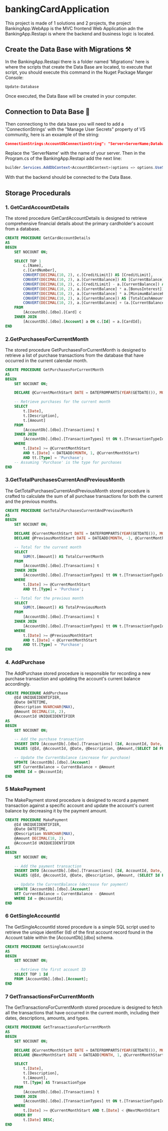 # bankingCardApplication
This project is made of 1 solutions and 2 projects, the project BankingApp.WebApp is the MVC frontend Web Application adn the BankingApp.Restapi is where the backend and business logic is located.

## Create the Data Base with Migrations ⚒️

In the BankingApp.Restapi there is a folder named 'Migrations' here is where the scripts that create the Data Base are located, to execute that script, you should execute this command in the Nuget Package Manger Console:
``` cli
Update-Database
```
Once executed, the Data Base will be created in your computer.

## Connection to Data Base 📜

Then connectiong to the data base you will need to add a 'ConnectionStrings' with the "Manage User Secrets" property of VS community,
here is an exxample of the string:
``` json
ConnectionStrings:AccountDbConnectionString": "Server=ServerName;Database=AccountDb;Trusted_Connection=True;TrustServerCertificate=true"
```
Replace the 'ServerName' with the name of your server. Then in the Program.cs of the BankingApp.Restapi add the next line:
``` cs
builder.Services.AddDbContext<AccountDbContext>(options => options.UseSqlServer(builder.Configuration.GetConnectionString("AccountDbConnectionString")));
```
With that the backend should be connected to the Data Base.

## Storage Procedurals

### 1. GetCardAccountDetails
The stored procedure GetCardAccountDetails is designed to retrieve comprehensive financial details about the primary cardholder's account from a database. 
``` sql
CREATE PROCEDURE GetCardAccountDetails
AS
BEGIN
    SET NOCOUNT ON;

    SELECT TOP 1
        c.[Name],
        c.[CardNumber],
        CONVERT(DECIMAL(10, 2), c.[CreditLimit]) AS [CreditLimit],
        CONVERT(DECIMAL(10, 2), a.[CurrentBalance]) AS [CurrentBalance],
        CONVERT(DECIMAL(10, 2), c.[CreditLimit] - a.[CurrentBalance]) AS [AvailableBalance],
        CONVERT(DECIMAL(10, 2), a.[CurrentBalance] * a.[BonusInterest]) AS [BonifiableInterest],
        CONVERT(DECIMAL(10, 2), a.[CurrentBalance] * a.[MinimumBalancePercentage]) AS [MinimumPaymentDue],
        CONVERT(DECIMAL(10, 2), a.[CurrentBalance]) AS [TotalCashAmountPayable],
        CONVERT(DECIMAL(10, 2), a.[CurrentBalance] + (a.[CurrentBalance] * a.[BonusInterest])) AS [TotalCashAmountToPayWithInterest]
    FROM 
        [AccountDb].[dbo].[Card] c
    INNER JOIN 
        [AccountDb].[dbo].[Account] a ON c.[Id] = a.[CardId];
END
```

### 2.GetPurchasesForCurrentMonth
The stored procedure GetPurchasesForCurrentMonth is designed to retrieve a list of purchase transactions from the database that have occurred in the current calendar month.
``` sql
CREATE PROCEDURE GetPurchasesForCurrentMonth
AS
BEGIN
    SET NOCOUNT ON;

    DECLARE @CurrentMonthStart DATE = DATEFROMPARTS(YEAR(GETDATE()), MONTH(GETDATE()), 1);

    -- Retrieve purchases for the current month
    SELECT 
        t.[Date],
        t.[Description],
        t.[Amount]
    FROM 
        [AccountDb].[dbo].[Transactions] t
    INNER JOIN 
        [AccountDb].[dbo].[TransactionTypes] tt ON t.[TransactionTypeId] = tt.[Id]
    WHERE 
        t.[Date] >= @CurrentMonthStart
        AND t.[Date] < DATEADD(MONTH, 1, @CurrentMonthStart)
        AND tt.[Type] = 'Purchase'; 
	-- Assuming 'Purchase' is the type for purchases
END
```

### 3.GetTotalPurchasesCurrentAndPreviousMonth
The GetTotalPurchasesCurrentAndPreviousMonth stored procedure is crafted to calculate the sum of all purchase transactions for both the current and the previous months.
``` sql
CREATE PROCEDURE GetTotalPurchasesCurrentAndPreviousMonth
AS
BEGIN
    SET NOCOUNT ON;

    DECLARE @CurrentMonthStart DATE = DATEFROMPARTS(YEAR(GETDATE()), MONTH(GETDATE()), 1);
    DECLARE @PreviousMonthStart DATE = DATEADD(MONTH, -1, @CurrentMonthStart);

    -- Total for the current month
    SELECT 
        SUM(t.[Amount]) AS TotalCurrentMonth
    FROM 
        [AccountDb].[dbo].[Transactions] t
    INNER JOIN 
        [AccountDb].[dbo].[TransactionTypes] tt ON t.[TransactionTypeId] = tt.[Id]
    WHERE 
        t.[Date] >= @CurrentMonthStart
        AND tt.[Type] = 'Purchase';

    -- Total for the previous month
    SELECT 
        SUM(t.[Amount]) AS TotalPreviousMonth
    FROM 
        [AccountDb].[dbo].[Transactions] t
    INNER JOIN 
        [AccountDb].[dbo].[TransactionTypes] tt ON t.[TransactionTypeId] = tt.[Id]
    WHERE 
        t.[Date] >= @PreviousMonthStart
        AND t.[Date] < @CurrentMonthStart
        AND tt.[Type] = 'Purchase';
END
```

### 4. AddPurchase
The AddPurchase stored procedure is responsible for recording a new purchase transaction and updating the account's current balance accordingly.
``` sql
CREATE PROCEDURE AddPurchase
    @Id UNIQUEIDENTIFIER,
    @Date DATETIME,
    @Description NVARCHAR(MAX),
    @Amount DECIMAL(18, 2),
    @AccountId UNIQUEIDENTIFIER
AS
BEGIN
    SET NOCOUNT ON;

    -- Add the purchase transaction
    INSERT INTO [AccountDb].[dbo].[Transactions] (Id, AccountId, Date, Description, Amount, TransactionTypeId)
    VALUES (@Id, @AccountId, @Date, @Description, @Amount,(SELECT Id FROM [AccountDb].[dbo].[TransactionTypes] WHERE Type = 'Purchase'));

    -- Update the CurrentBalance (increase for purchase)
    UPDATE [AccountDb].[dbo].[Account]
    SET CurrentBalance = CurrentBalance + @Amount
    WHERE Id = @AccountId;
END
```
### 5 MakePayment
The MakePayment stored procedure is designed to record a payment transaction against a specific account and update the account's current balance by decreasing it by the payment amount.
``` sql
CREATE PROCEDURE MakePayment
    @Id UNIQUEIDENTIFIER,
    @Date DATETIME,
	@Description NVARCHAR(MAX),
    @Amount DECIMAL(18, 2),
    @AccountId UNIQUEIDENTIFIER
AS
BEGIN
    SET NOCOUNT ON;

    -- Add the payment transaction
    INSERT INTO [AccountDb].[dbo].[Transactions] (Id, AccountId, Date, Description, Amount, TransactionTypeId)
    VALUES (@Id, @AccountId, @Date, @Description, @Amount, (SELECT Id FROM [AccountDb].[dbo].[TransactionTypes] WHERE Type = 'Payment'));

    -- Update the CurrentBalance (decrease for payment)
    UPDATE [AccountDb].[dbo].[Account]
    SET CurrentBalance = CurrentBalance - @Amount
    WHERE Id = @AccountId;
END
```

### 6 GetSingleAccountId
The GetSingleAccountId stored procedure is a simple SQL script used to retrieve the unique identifier (Id) of the first account record found in the Account table within the [AccountDb].[dbo] schema.
``` sql
CREATE PROCEDURE GetSingleAccountId
AS
BEGIN
    SET NOCOUNT ON;

    -- Retrieve the first account ID
    SELECT TOP 1 Id
    FROM [AccountDb].[dbo].[Account];
END
```

### 7 GetTransactionsForCurrentMonth
The GetTransactionsForCurrentMonth stored procedure is designed to fetch all the transactions that have occurred in the current month, including their dates, descriptions, amounts, and types.
``` sql
CREATE PROCEDURE GetTransactionsForCurrentMonth
AS
BEGIN
    SET NOCOUNT ON;

    DECLARE @CurrentMonthStart DATE = DATEFROMPARTS(YEAR(GETDATE()), MONTH(GETDATE()), 1);
    DECLARE @NextMonthStart DATE = DATEADD(MONTH, 1, @CurrentMonthStart);

    SELECT 
        t.[Date],
        t.[Description],
        t.[Amount],
        tt.[Type] AS TransactionType
    FROM 
        [AccountDb].[dbo].[Transactions] t
    INNER JOIN 
        [AccountDb].[dbo].[TransactionTypes] tt ON t.[TransactionTypeId] = tt.[Id]
    WHERE 
        t.[Date] >= @CurrentMonthStart AND t.[Date] < @NextMonthStart
    ORDER BY 
        t.[Date] DESC;
END
```


